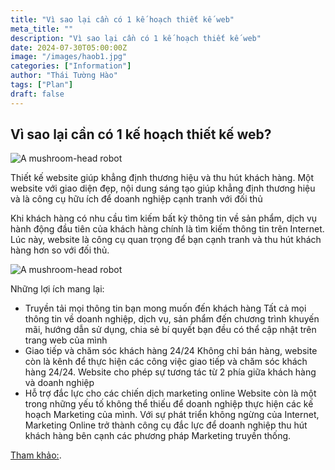 ```yaml
---
title: "Vì sao lại cần có 1 kế hoạch thiết kế web"
meta_title: ""
description: "Vì sao lại cần có 1 kế hoạch thiết kế web"
date: 2024-07-30T05:00:00Z
image: "/images/haob1.jpg"
categories: ["Information"]
author: "Thái Tường Hào"
tags: ["Plan"]
draft: false
---
```


## Vì sao lại cần có 1 kế hoạch thiết kế web?

![A mushroom-head robot](/images/haob2.jpg "Website đầu tiên")

Thiết kế website giúp khẳng định thương hiệu và thu hút khách hàng. Một website với giao diện đẹp, nội dung sáng tạo giúp khẳng định thương hiệu và là công cụ hữu ích để doanh nghiệp cạnh tranh với đối thủ

Khi khách hàng có nhu cầu tìm kiếm bất kỳ thông tin về sản phẩm, dịch vụ hành động đầu tiên của khách hàng chính là tìm kiếm thông tin trên Internet. Lúc này, website là công cụ quan trọng để bạn cạnh tranh và thu hút khách hàng hơn so với đối thủ.

![A mushroom-head robot](/images/haob3.jpg "Website đầu tiên")

Những lợi ích mang lại:

- Truyền tải mọi thông tin bạn mong muốn đến khách hàng
  Tất cả mọi thông tin về doanh nghiệp, dịch vụ, sản phẩm đến chương trình khuyến mãi, hướng dẫn sử dụng, chia sẻ bí quyết bạn đều có thể cập nhật trên trang web của mình
- Giao tiếp và chăm sóc khách hàng 24/24
  Không chỉ bán hàng, website còn là kênh để thực hiện các công việc giao tiếp và chăm sóc khách hàng 24/24. Website cho phép sự tương tác từ 2 phía giữa khách hàng và doanh nghiệp
- Hỗ trợ đắc lực cho các chiến dịch marketing online
  Website còn là một trong những yếu tố không thể thiếu để doanh nghiệp thực hiện các kế hoạch Marketing của mình. Với sự phát triển không ngừng của Internet, Marketing Online trở thành công cụ đắc lực để doanh nghiệp thu hút khách hàng bên cạnh các phương pháp Marketing truyền thống.

[Tham khảo:](https://ecpmedia.vn).
